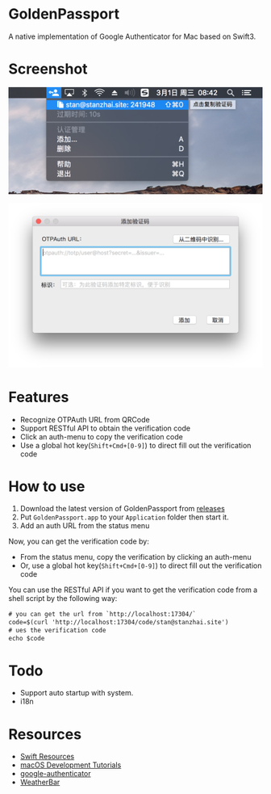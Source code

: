 # GoldenPassport

A native implementation of Google Authenticator for Mac based on Swift3.

# Screenshot

![main](screenshot/main.png)

![add](screenshot/add-window.png)

# Features

- Recognize OTPAuth URL from QRCode
- Support RESTful API to obtain the verification code
- Click an auth-menu to copy the verification code
- Use a global hot key(`Shift+Cmd+[0-9]`) to direct fill out the verification code

# How to use

1. Download the latest version of GoldenPassport from [releases](https://github.com/stanzhai/GoldenPassport/releases)
2. Put `GoldenPassport.app` to your `Application` folder then start it. 
3. Add an auth URL from the status menu

Now, you can get the verification code by:

- From the status menu, copy the verification by clicking an auth-menu 
- Or, use a global hot key(`Shift+Cmd+[0-9]`) to direct fill out the verification code

You can use the RESTful API if you want to get the verification code from a shell script by the following way:

```
# you can get the url from `http://localhost:17304/`
code=$(curl 'http://localhost:17304/code/stan@stanzhai.site')
# ues the verification code
echo $code
```

# Todo

- Support auto startup with system.
- i18n

# Resources

- [Swift Resources](https://developer.apple.com/swift/resources/)
- [macOS Development Tutorials](https://www.raywenderlich.com/category/macos)
- [google-authenticator](https://github.com/google/google-authenticator)
- [WeatherBar](http://footle.org/WeatherBar/)
